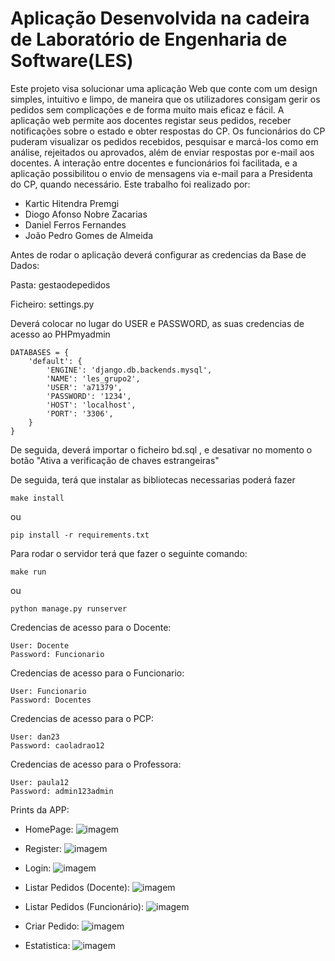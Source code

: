 # Aplicação Desenvolvida na cadeira de Laboratório de Engenharia de Software(LES)

Este projeto visa solucionar uma aplicação Web que conte com um design simples, intuitivo e limpo, de maneira que os utilizadores consigam gerir os pedidos sem complicações e de forma muito mais eficaz e fácil.
A aplicação web permite aos docentes registar seus pedidos, receber notificações sobre o estado e obter respostas do CP. Os funcionários do CP puderam visualizar os pedidos recebidos, pesquisar e marcá-los como em análise, rejeitados ou aprovados, além de enviar respostas por e-mail aos docentes. A interação entre docentes e funcionários foi facilitada, e a aplicação possibilitou o envio de mensagens via e-mail para a Presidenta do CP, quando necessário.
Este trabalho foi realizado por:   
- Kartic Hitendra Premgi
- Diogo Afonso Nobre Zacarias
- Daniel Ferros Fernandes
- João Pedro Gomes de Almeida

Antes de rodar o aplicação deverá configurar as credencias da Base de Dados:

Pasta: gestaodepedidos

Ficheiro: settings.py

Deverá colocar no lugar do USER e PASSWORD, as suas credencias de acesso ao PHPmyadmin

    DATABASES = {
        'default': {
            'ENGINE': 'django.db.backends.mysql',
            'NAME': 'les_grupo2',
            'USER': 'a71379',
            'PASSWORD': '1234',
            'HOST': 'localhost',
            'PORT': '3306',
        }
    }

De seguida, deverá importar o ficheiro bd.sql , e desativar no momento o botão "Ativa a verificação de chaves estrangeiras"

De seguida, terá que instalar as bibliotecas necessarias poderá fazer 
    
    make install

ou

    pip install -r requirements.txt

Para rodar o servidor terá que fazer o seguinte comando:

    make run

ou 

    python manage.py runserver



Credencias de acesso para o Docente:

    User: Docente
    Password: Funcionario


Credencias de acesso para o Funcionario:

    User: Funcionario
    Password: Docentes

Credencias de acesso para o PCP:

    User: dan23
    Password: caoladrao12

Credencias de acesso para o Professora:

    User: paula12
    Password: admin123admin

Prints da APP:

- HomePage:
  ![imagem](https://github.com/Kartic23/Gestao-de-Pedidos/assets/105547398/3b7e7a64-fc4b-40f8-aa81-2f16b6281a9f)

- Register:
  ![imagem](https://github.com/Kartic23/Gestao-de-Pedidos/assets/105547398/f4339dfe-4e9b-4dfb-a530-5ecfaf63efe6)

- Login:
  ![imagem](https://github.com/Kartic23/Gestao-de-Pedidos/assets/105547398/7e5c1c9f-9447-494c-9a11-402e8d212bc9)
  
- Listar Pedidos (Docente):
  ![imagem](https://github.com/Kartic23/Gestao-de-Pedidos/assets/105547398/4ed1268f-1058-4b0c-8e2a-dbdb7eaab645)

- Listar Pedidos (Funcionário):
  ![imagem](https://github.com/Kartic23/Gestao-de-Pedidos/assets/105547398/a9a4ee8e-4938-43b6-8019-b3c5ebc7471e)

- Criar Pedido:
  ![imagem](https://github.com/Kartic23/Gestao-de-Pedidos/assets/105547398/662cc736-2383-478c-854a-3a54e0cc077a)

- Estatistica:
  ![imagem](https://github.com/Kartic23/Gestao-de-Pedidos/assets/105547398/0d3c9863-57dc-4d25-81d9-172affba1f68)


